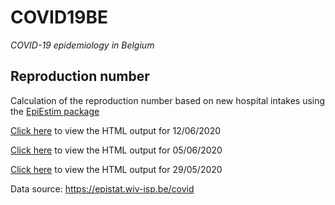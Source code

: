 # COVID19BE
_COVID-19 epidemiology in Belgium_

## Reproduction number

Calculation of the reproduction number based on new hospital intakes using the [EpiEstim package](https://cran.r-project.org/package=EpiEstim)

[Click here](https://htmlpreview.github.io/?https://github.com/brechtdv/COVID19BE/blob/master/reproduction-number/reproduction-number-20200612.html) to view the HTML output for 12/06/2020

[Click here](https://htmlpreview.github.io/?https://github.com/brechtdv/COVID19BE/blob/master/reproduction-number/reproduction-number-20200605.html) to view the HTML output for 05/06/2020

[Click here](https://htmlpreview.github.io/?https://github.com/brechtdv/COVID19BE/blob/master/reproduction-number/reproduction-number-20200529.html) to view the HTML output for 29/05/2020

Data source: https://epistat.wiv-isp.be/covid
